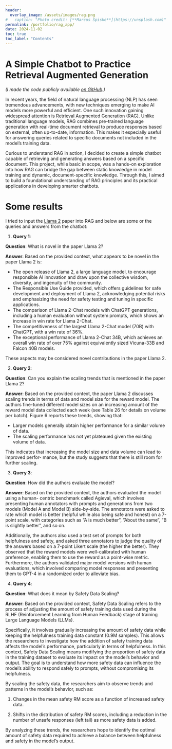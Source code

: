 ```yaml
---
header:
  overlay_image: /assets/images/rag.png
#   caption: "Photo credit: [**Marcus Spiske**](https://unsplash.com)"
permalink: /portfolio/rag_app/
date: 2024-11-02
toc: true
toc_label: "Contents"
---
```


# A Simple Chatbot to Practice Retrieval Augmented Generation

*(I made the code publicly available [on GitHub][1].)*

In recent years, the field of natural language processing (NLP) has seen tremendous advancements, with new techniques emerging to make AI models more powerful and efficient. One such innovation gaining widespread attention is Retrieval Augmented Generation (RAG). Unlike traditional language models, RAG combines pre-trained language generation with real-time document retrieval to produce responses based on external, often up-to-date, information. This makes it especially useful for answering queries related to specific documents not included in the model’s training data.

Curious to understand RAG in action, I decided to create a simple chatbot capable of retrieving and generating answers based on a specific document. This project, while basic in scope, was a hands-on exploration into how RAG can bridge the gap between static knowledge in model training and dynamic, document-specific knowledge. Through this, I aimed to build a foundational understanding of RAG principles and its practical applications in developing smarter chatbots.

# Some results
I tried to input the [Llama 2][2] paper into RAG and below are some or the queries and answers from the chatbot:

1. **Query 1**:

**Question**: What is novel in the paper Llama 2?

**Answer**: Based on the provided context, what appears to be novel in the paper Llama 2 is:
* The open release of Llama 2, a large language model, to encourage responsible AI innovation and draw upon the collective wisdom, diversity, and ingenuity of the community.
* The Responsible Use Guide provided, which offers guidelines for safe development and deployment of Llama 2, acknowledging potential risks and emphasizing the need for safety testing and tuning in specific applications. 
* The comparison of Llama 2-Chat models with ChatGPT generations, including a human evaluation without system prompts, which shows an increase in win rate for Llama 2-Chat.
* The competitiveness of the largest Llama 2-Chat model (70B) with ChatGPT, with a win rate of 36%. 
* The exceptional performance of Llama 2-Chat 34B, which achieves an overall win rate of over 75% against equivalently sized Vicuna-33B and Falcon 40B models.

These aspects may be considered novel contributions in the paper Llama 2.

2. **Query 2**:

**Question**: Can you explain the scaling trends that is mentioned in the paper Llama 2?

**Answer**: Based on the provided context, the paper Llama 2 discusses scaling trends in terms of data and model size for the reward model. The authors fine-tuned different model sizes on an increasing amount of the reward model data collected each week (see Table 26 for details on volume per batch). Figure 6 reports these trends, showing that:
* Larger models generally obtain higher performance for a similar volume of data. 
* The scaling performance has not yet plateaued given the existing volume of data.

This indicates that increasing the model size and data volume can lead to improved perfor- mance, but the study suggests that there is still room for further scaling.

3. **Query 3**:

**Question**: How did the authors evaluate the model?

**Answer**: Based on the provided context, the authors evaluated the model using a human- centric benchmark called Agieval, which involves presenting human annotators with prompts and generations from two models (Model A and Model B) side-by-side. The annotators were asked to rate which model is better (helpful while also being safe and honest) on a 7-point scale, with categories such as ”A is much better”, ”About the same”, ”B is slightly better”, and so on.

Additionally, the authors also used a test set of prompts for both helpfulness and safety, and asked three annotators to judge the quality of the answers based on a 7-point Likert scale (the higher the better). They observed that the reward models were well-calibrated with human preference, enabling them to use the reward as a point-wise metric. Furthermore, the authors validated major model versions with human evaluations, which involved comparing model responses and presenting them to GPT-4 in a randomized order to alleviate bias.

4. **Query 4**:

**Question**: What does it mean by Safety Data Scaling?

**Answer**: Based on the provided context, Safety Data Scaling refers to the process of adjusting the amount of safety training data used during the RLHF (Reinforcement Learning from Human Feedback) stage of training Large Language Models (LLMs).

Specifically, it involves gradually increasing the amount of safety data while keeping the helpfulness training data constant (0.9M samples). This allows the researchers to investigate how the addition of safety training data affects the model’s performance, particularly in terms of helpfulness.
In this context, Safety Data Scaling means modifying the proportion of safety data in the training dataset to evaluate its impact on the model’s behavior and output. The goal is to understand how more safety data can influence the model’s ability to respond safely to prompts, without compromising its helpfulness.

By scaling the safety data, the researchers aim to observe trends and patterns in the model’s behavior, such as:

1. Changes in the mean safety RM score as a function of increased safety data.

2. Shifts in the distribution of safety RM scores, including a reduction in the number of unsafe responses (left tail) as more safety data is added.

By analyzing these trends, the researchers hope to identify the optimal amount of safety data required to achieve a balance between helpfulness and safety in the model’s output.


<!------------------------------- FOOTER ------------------------------------->

[1]: https://github.com/huukim136/rag_app
[2]: https://arxiv.org/pdf/2307.09288
